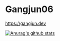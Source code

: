 # Gangjun06
https://gangjun.dev

[![Anurag's github stats](https://github-readme-stats.vercel.app/api?username=gangjun06&show_icons=true&theme=radical)](https://github.com/anuraghazra/github-readme-stats)
